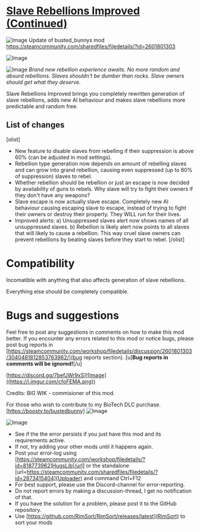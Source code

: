 # [Slave Rebellions Improved (Continued)]()

![Image](https://i.imgur.com/buuPQel.png)
Update of busted_bunnys mod https://steamcommunity.com/sharedfiles/filedetails/?id=2601801303

![Image](https://i.imgur.com/pufA0kM.png)
	
![Image](https://i.imgur.com/Z4GOv8H.png)
*Brand new rebellion experience awaits. No more random and absurd rebellions. Slaves shouldn't be dumber than rocks. Slave owners should get what they deserve.* 

Slave Rebellions Improved brings you completely rewritten generation of slave rebellions, adds new AI behaviour and makes slave rebellions more predictable and random free.

## List of changes

[olist]
- New feature to disable slaves from rebelling if their suppression is above 60% (can be adjusted in mod settings).
- Rebellion type generation now depends on amount of rebelling slaves and can grow into grand rebellion, causing even suppressed (up to 80% of suppression) slaves to rebel.
- Whether rebellion should be rebellion or just an escape is now decided by availability of guns to rebels. Why slave will try to fight their owners if they don't have any weapons?
- Slave escape is now actually slave escape. Completely new AI behaviour causing escaping slave to escape, instead of trying to fight their owners or destroy their property. They WILL run for their lives.
- Improved alerts:
a) Unsuppressed slaves alert now shows names of all unsuppressed slaves.
b) Rebellion is likely alert now points to all slaves that will likely to cause a rebellion. 
This way cruel slave owners can prevent rebellions by beating slaves before they start to rebel.
[/olist]

# Compatibility

Incomatible with anything that also affects generation of slave rebellions.

Everything else should be completely compatible.

# Bugs and suggestions

Feel free to post any suggestions in comments on how to make this mod better.
If you encounter any errors related to this mod or notice bugs, please post bug reports in [https://steamcommunity.com/workshop/filedetails/discussion/2601801303/3040481812853763962/](bug reports section). [u]**Bug reports in comments will be ignored!**[/u]


[https://discord.gg/7befJWr9xS]![Image]((https://i.imgur.com/cfoFEMA.png))

Credits:
BIG WIK - commisioner of this mod.

For those who wish to contribute to my BioTech DLC purchase.
[https://boosty.to/bustedbunny] ![Image]((https://steamuserimages-a.akamaihd.net/ugc/1893226588885225061/74CC48E04ABA85EFEC132A71B213DF25A6411A23/?imw=5000&amp;imh=5000&amp;ima=fit&amp;imcolor=#000000&amp;letterbox=false) )

![Image](https://i.imgur.com/PwoNOj4.png)


-  See if the the error persists if you just have this mod and its requirements active.
-  If not, try adding your other mods until it happens again.
-  Post your error-log using [https://steamcommunity.com/workshop/filedetails/?id=818773962]HugsLib[/url] or the standalone [url=https://steamcommunity.com/sharedfiles/filedetails/?id=2873415404](Uploader) and command Ctrl+F12
-  For best support, please use the Discord-channel for error-reporting.
-  Do not report errors by making a discussion-thread, I get no notification of that.
-  If you have the solution for a problem, please post it to the GitHub repository.
-  Use [https://github.com/RimSort/RimSort/releases/latest](RimSort) to sort your mods


